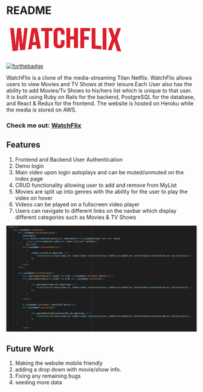# README

![logo](https://github.com/samisherif95/WatchFlix2.0/blob/master/app/assets/images/logo.png "WatchFlix logo")

[![forthebadge](https://forthebadge.com/images/badges/made-with-javascript.svg)](https://forthebadge.com)

WatchFlix is a clone of the media-streaming Titan Netflix. WatchFlix allows users to view Movies and TV Shows at their leisure.Each User also has the ability to add Movies/Tv Shows to his/hers list which is unique to that user. It is built using Ruby on Rails for the backend, PostgreSQL for the database, and React & Redux for the frontend. The website is hosted on Heroku while the media is stored on AWS.


### Check me out: [WatchFlix](https://watchflix-2.herokuapp.com/#/)

Features
------------
1. Frontend and Backend User Authentication
2. Demo login
3. Main video upon login autoplays and can be muted/unmuted on the index page
4. CRUD functionality allowing user to add and remove from MyList  
5. Movies are split up into genres with the ability for the user to play the video on hover
6. Videos can be played on a fullscreen video player 
7. Users can navigate to different links on the navbar which display different categories such as Movies & TV Shows

![code snippet](https://github.com/samisherif95/WatchFlix2.0/blob/master/app/assets/images/screenshotCode.png "WatchFlix logo")




Future Work 
------------

1. Making the website mobile friendly
2. adding a drop down with movie/show info.
3. Fixing any remaining bugs
4. seeding more data
